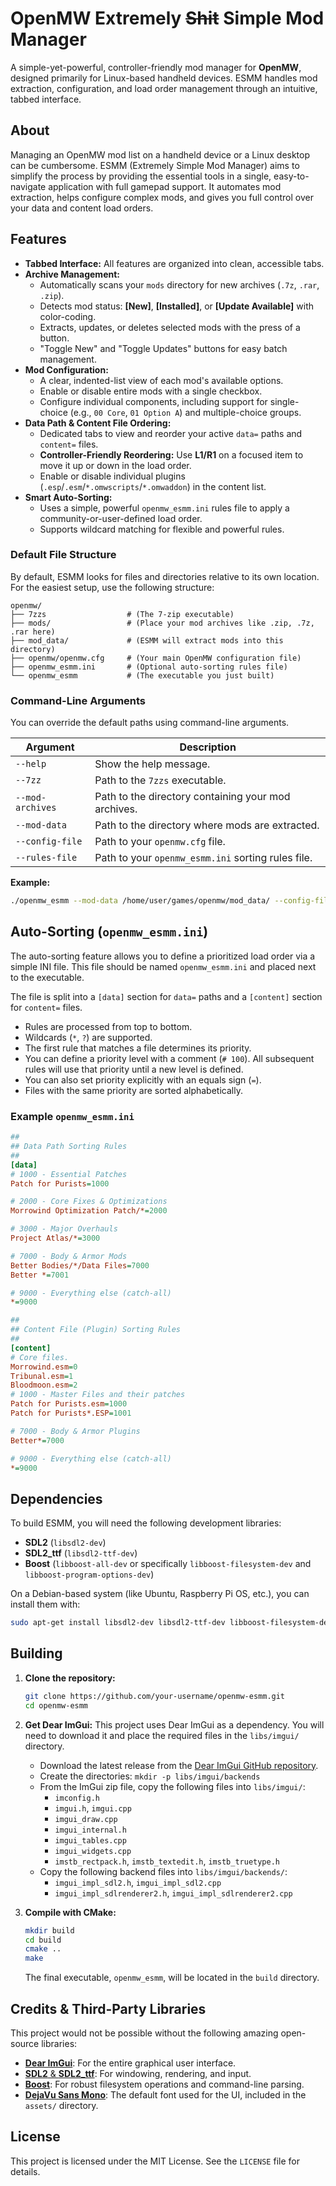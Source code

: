 # OpenMW Extremely ~~Shit~~ Simple Mod Manager

A simple-yet-powerful, controller-friendly mod manager for **OpenMW**, designed primarily for Linux-based handheld devices. ESMM handles mod extraction, configuration, and load order management through an intuitive, tabbed interface.

## About

Managing an OpenMW mod list on a handheld device or a Linux desktop can be cumbersome. ESMM (Extremely Simple Mod Manager) aims to simplify the process by providing the essential tools in a single, easy-to-navigate application with full gamepad support. It automates mod extraction, helps configure complex mods, and gives you full control over your data and content load orders.

## Features

-   **Tabbed Interface:** All features are organized into clean, accessible tabs.
-   **Archive Management:**
    -   Automatically scans your `mods` directory for new archives (`.7z`, `.rar`, `.zip`).
    -   Detects mod status: **[New]**, **[Installed]**, or **[Update Available]** with color-coding.
    -   Extracts, updates, or deletes selected mods with the press of a button.
    -   "Toggle New" and "Toggle Updates" buttons for easy batch management.
-   **Mod Configuration:**
    -   A clear, indented-list view of each mod's available options.
    -   Enable or disable entire mods with a single checkbox.
    -   Configure individual components, including support for single-choice (e.g., `00 Core`, `01 Option A`) and multiple-choice groups.
-   **Data Path & Content File Ordering:**
    -   Dedicated tabs to view and reorder your active `data=` paths and `content=` files.
    -   **Controller-Friendly Reordering:** Use **L1/R1** on a focused item to move it up or down in the load order.
    -   Enable or disable individual plugins (`.esp`/`.esm`/`*.omwscripts`/`*.omwaddon`) in the content list.
-   **Smart Auto-Sorting:**
    -   Uses a simple, powerful `openmw_esmm.ini` rules file to apply a community-or-user-defined load order.
    -   Supports wildcard matching for flexible and powerful rules.

### Default File Structure

By default, ESMM looks for files and directories relative to its own location. For the easiest setup, use the following structure:

```
openmw/
├── 7zzs                  # (The 7-zip executable)
├── mods/                 # (Place your mod archives like .zip, .7z, .rar here)
├── mod_data/             # (ESMM will extract mods into this directory)
├── openmw/openmw.cfg     # (Your main OpenMW configuration file)
├── openmw_esmm.ini       # (Optional auto-sorting rules file)
└── openmw_esmm           # (The executable you just built)
```

### Command-Line Arguments

You can override the default paths using command-line arguments.

| Argument         | Description                                        |
| ---------------- | -------------------------------------------------- |
| `--help`         | Show the help message.                             |
| `--7zz`          | Path to the `7zzs` executable.                     |
| `--mod-archives` | Path to the directory containing your mod archives. |
| `--mod-data`     | Path to the directory where mods are extracted.    |
| `--config-file`  | Path to your `openmw.cfg` file.                    |
| `--rules-file`   | Path to your `openmw_esmm.ini` sorting rules file. |

**Example:**
```bash
./openmw_esmm --mod-data /home/user/games/openmw/mod_data/ --config-file /home/user/.config/openmw/openmw.cfg
```

## Auto-Sorting (`openmw_esmm.ini`)

The auto-sorting feature allows you to define a prioritized load order via a simple INI file. This file should be named `openmw_esmm.ini` and placed next to the executable.

The file is split into a `[data]` section for `data=` paths and a `[content]` section for `content=` files.

-   Rules are processed from top to bottom.
-   Wildcards (`*`, `?`) are supported.
-   The first rule that matches a file determines its priority.
-   You can define a priority level with a comment (`# 100`). All subsequent rules will use that priority until a new level is defined.
-   You can also set priority explicitly with an equals sign (`=`).
-   Files with the same priority are sorted alphabetically.

### Example `openmw_esmm.ini`

```ini
##
## Data Path Sorting Rules
##
[data]
# 1000 - Essential Patches
Patch for Purists=1000

# 2000 - Core Fixes & Optimizations
Morrowind Optimization Patch/*=2000

# 3000 - Major Overhauls
Project Atlas/*=3000

# 7000 - Body & Armor Mods
Better Bodies/*/Data Files=7000
Better *=7001

# 9000 - Everything else (catch-all)
*=9000

##
## Content File (Plugin) Sorting Rules
##
[content]
# Core files.
Morrowind.esm=0
Tribunal.esm=1
Bloodmoon.esm=2
# 1000 - Master Files and their patches
Patch for Purists.esm=1000
Patch for Purists*.ESP=1001

# 7000 - Body & Armor Plugins
Better*=7000

# 9000 - Everything else (catch-all)
*=9000
```

## Dependencies

To build ESMM, you will need the following development libraries:

-   **SDL2** (`libsdl2-dev`)
-   **SDL2_ttf** (`libsdl2-ttf-dev`)
-   **Boost** (`libboost-all-dev` or specifically `libboost-filesystem-dev` and `libboost-program-options-dev`)

On a Debian-based system (like Ubuntu, Raspberry Pi OS, etc.), you can install them with:
```bash
sudo apt-get install libsdl2-dev libsdl2-ttf-dev libboost-filesystem-dev libboost-program-options-dev
```

## Building

1.  **Clone the repository:**
    ```bash
    git clone https://github.com/your-username/openmw-esmm.git
    cd openmw-esmm
    ```

2.  **Get Dear ImGui:**
    This project uses Dear ImGui as a dependency. You will need to download it and place the required files in the `libs/imgui/` directory.
    -   Download the latest release from the [Dear ImGui GitHub repository](https://github.com/ocornut/imgui/releases).
    -   Create the directories: `mkdir -p libs/imgui/backends`
    -   From the ImGui zip file, copy the following files into `libs/imgui/`:
        -   `imconfig.h`
        -   `imgui.h`, `imgui.cpp`
        -   `imgui_draw.cpp`
        -   `imgui_internal.h`
        -   `imgui_tables.cpp`
        -   `imgui_widgets.cpp`
        -   `imstb_rectpack.h`, `imstb_textedit.h`, `imstb_truetype.h`
    -   Copy the following backend files into `libs/imgui/backends/`:
        -   `imgui_impl_sdl2.h`, `imgui_impl_sdl2.cpp`
        -   `imgui_impl_sdlrenderer2.h`, `imgui_impl_sdlrenderer2.cpp`

3.  **Compile with CMake:**
    ```bash
    mkdir build
    cd build
    cmake ..
    make
    ```
    The final executable, `openmw_esmm`, will be located in the `build` directory.

## Credits & Third-Party Libraries

This project would not be possible without the following amazing open-source libraries:

-   [**Dear ImGui**](https://github.com/ocornut/imgui): For the entire graphical user interface.
-   [**SDL2** & **SDL2_ttf**](https://www.libsdl.org/): For windowing, rendering, and input.
-   [**Boost**](https://www.boost.org/): For robust filesystem operations and command-line parsing.
-   [**DejaVu Sans Mono**](https://dejavu-fonts.github.io/): The default font used for the UI, included in the `assets/` directory.

## License

This project is licensed under the MIT License. See the `LICENSE` file for details.

